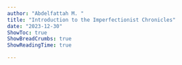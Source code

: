 ```yaml
---
author: "Abdelfattah M. "
title: "Introduction to the Imperfectionist Chronicles"
date: "2023-12-30"
ShowToc: true
ShowBreadCrumbs: true
ShowReadingTime: true

---
```

